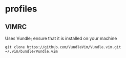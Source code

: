 # profiles

## VIMRC

Uses Vundle; ensure that it is installed on your machine

```
git clone https://github.com/VundleVim/Vundle.vim.git ~/.vim/bundle/Vundle.vim
```
